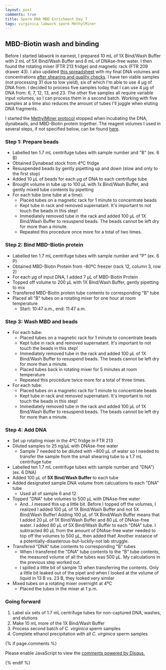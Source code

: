 ```yaml
---
layout: post
comments: true
title: Sperm DNA MBD Enrichment Day 7
tags: virginica labwork sperm MethylMiner
---
```


## MBD-Biotin wash and binding

Before I started labwork in earnest, I prepared 10 mL of 1X Bind/Wash Buffer with 2 mL of 5X Bind/Wash Buffer and 8 mL of DNAse-free water. I then found the rotating mixer (FTR 213 fridge) and magnetic rack (FTR 209 drawer 43). I also updated [this spreadsheet](https://github.com/RobertsLab/project-oyster-comparative-omics/blob/master/metadata/Virginica-MBDSeq-Labwork-Calculations.xlsx) with my final DNA volumes and concentrations [after shearing and quality checks](https://yaaminiv.github.io/Sperm-DNA-MBD-Enrichment-Day6/). I have ten viable samples (not processing 31 due to low yield), six of which I'm able to use 4 µg of DNA from. I decided to process five samples today that I can use 4 µg of DNA from: 6, 7, 12, 13, and 23. The other five samples all require variable input volumes, so I can process them in a second batch. Working with five samples at a time also reduces the amount of tubes I'll juggle when eluting DNA fragments.

I started the [MethylMiner protocol](https://github.com/RobertsLab/resources/blob/master/protocols/Commercial_Protocols/Invitrogen_MethylMiner_Manual.pdf) stopped when incubating the DNA, dynabeads, and MBD-Biotin protein together. The reagent volumes I used in several steps, if not specified below, can be found [here](https://github.com/RobertsLab/project-oyster-comparative-omics/blob/master/metadata/Virginica-MBDSeq-Labwork-Calculations.xlsx).

### Step 1: Prepare beads

- Labelled ten 1.7 mL centrifuge tubes with sample number and "B" (ex. 6 B)
- Obtained Dynabead stock from 4ºC fridge
- Resuspended beads by gently pipetting up and down (slow and only to the first stop)
- Added 10 µL of beads for each µg of DNA to each centrifuge tube
- Brought volume in tube up to 100 µL with 1x Bind/Wash Buffer, and gently mixed tube contents by pipetting
- For each tube (one tube at a time):
  - Placed tubes on a magnetic rack for 1 minute to concentrate beads
  - Kept tube in rack and removed supernatant. It's important to not touch the beads in this step!
  - Immediately removed tube in the rack and added 100 µL of 1X Bind/Wash Buffer to resuspend beads. The beads cannot be left dry for more than a minute. 
  - Repeated this procedure once more for a total of two times.

### Step 2: Bind MBD-Biotin protein

- Labelled ten 1.7 mL centrifuge tubes with sample number and "P" (ex. 6 P)
- Obtained MBD-Biotin Protein from -80ºC freezer (rack 12, column 3, row 2)
- For each µg of input DNA, I added 7 µL of MBD-Biotin Protein
- Topped off volume to 200 µL with 1X Bind/Wash Buffer, gently pipetting to mix
- Transfered MBD-Biotin protein tube contents to corresponding "B" tube
- Placed all "B" tubes on a rotating mixer for one hour at room temperature
  - Start: 10:47 a.m., end: 11:47 a.m.

### Step 3: Wash MBD and beads

- For each tube:
  - Placed tubes on a magnetic rack for 1 minute to concentrate beads
  - Kept tube in rack and removed supernatant. It's important to not touch the beads in this step!
  - Immediately removed tube in the rack and added 100 µL of 1X Bind/Wash Buffer to resuspend beads. The beads cannot be left dry for more than a minute.
  - Placed tubes back in rotating mixer for 5 minutes at room temperature
  - Repeated this procedure twice more for a total of three times.
- For each tube:
  - Placed tubes on a magnetic rack for 1 minute to concentrate beads
  - Kept tube in rack and removed supernatant. It's important to not touch the beads in this step!
  - Immediately removed tube in the rack and added 100 µL of 1X Bind/Wash Buffer to resuspend beads. The beads cannot be left dry for more than a minute. 

### Step 4: Add DNA

- Set up rotating mixer in the 4ºC fridge in FTR 213
- Diluted samples to 25 ng/µL with DNAse-free water
  - Sample 7 needed to be diluted with ~800 µL of water so I needed to transfer the sample from the small shearing tube to a 1.7 mL centrifuge tube
- Labelled ten 1.7 mL centrifuge tubes with sample number and "DNA") (ex. 6 DNA)
- Added 100 µL of **5X Bind/Wash Buffer** to each tube
- Added designated sample DNA volume from calcuations to each "DNA" tube
  - Used all of sample 6 and 12
- Topped "DNA" tube volumes to 500 µL with DNAse-free water
  - And...I messed this up a little bit. Before I topped off the volumes, I realized I added 100 µL of 1X Bind/Wash Buffer and not 5X Bind/Wash Buffer! Adding 100 µL of 1X Bind/Wash Buffer means that I added 20 µL of 1X Bind/Wash Buffer and 80 µL of DNAse-free water. I added 80 µL of 5X Bind/Wash Buffer to each "DNA" tube. I subtracted 80 µL from the amount of DNAse-free water needed to top off the volumes to 500 µL, then added that! Another instance of a potentially-disasterous-but-luckily-not lab struggle.
- Transfered "DNA" tube contents to corresponding "B" tubes
  - When I transfered the "DNA" tube contents to the "B" tube contents, the measured volume of all the tubes was 500 µL. My calculations in the previous step worked out.
  - I spilled a little bit of sample 13 when transferring the contents. Only a little bit leaked out of the pipet and when I looked at the volume of liquid in 13 B vs. 23 B, they looked very similar
- Mixed tubes on a rotating mixer overnight at 4ºC
  - Placed the tubes in the mixer at 1 p.m.

### Going forward

1. Label six sets of 1.7 mL centrifuge tubes for non-captured DNA, washes, and elutions
2. Make 10 mL more of the 1X Bind/Wash Buffer
3. Process second batch of *C. virginica* sperm samples
4. Complete ethanol precipitation with all *C. virginica* sperm samples

{% if page.comments %}

<div id="disqus_thread"></div>
<script>

/**
*  RECOMMENDED CONFIGURATION VARIABLES: EDIT AND UNCOMMENT THE SECTION BELOW TO INSERT DYNAMIC VALUES FROM YOUR PLATFORM OR CMS.
*  LEARN WHY DEFINING THESE VARIABLES IS IMPORTANT: https://disqus.com/admin/universalcode/#configuration-variables*/
/*
var disqus_config = function () {
this.page.url = PAGE_URL;  // Replace PAGE_URL with your page's canonical URL variable
this.page.identifier = PAGE_IDENTIFIER; // Replace PAGE_IDENTIFIER with your page's unique identifier variable
};
*/
(function() { // DON'T EDIT BELOW THIS LINE
var d = document, s = d.createElement('script');
s.src = 'https://the-responsible-grad-student.disqus.com/embed.js';
s.setAttribute('data-timestamp', +new Date());
(d.head || d.body).appendChild(s);
})();
</script>
<noscript>Please enable JavaScript to view the <a href="https://disqus.com/?ref_noscript">comments powered by Disqus.</a></noscript>

{% endif %}

<script id="dsq-count-scr" src="//the-responsible-grad-student.disqus.com/count.js" async></script>
